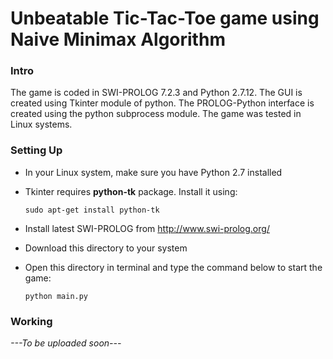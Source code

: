 # Unbeatable Tic-Tac-Toe game using Naive Minimax Algorithm

### Intro
The game is coded in SWI-PROLOG 7.2.3 and Python 2.7.12. The GUI is created using Tkinter module of python. The PROLOG-Python interface is created using the python subprocess module. The game was tested in Linux systems. 

### Setting Up
 - In your Linux system, make sure you have Python 2.7 installed
 - Tkinter requires **python-tk** package. Install it using:

    ```
    sudo apt-get install python-tk
    ```
 - Install latest SWI-PROLOG from http://www.swi-prolog.org/
 - Download this directory to your system
 - Open this directory in terminal and type the command below to start the game:
    
    ```
    python main.py
    ```

### Working
*---To be uploaded soon---*

